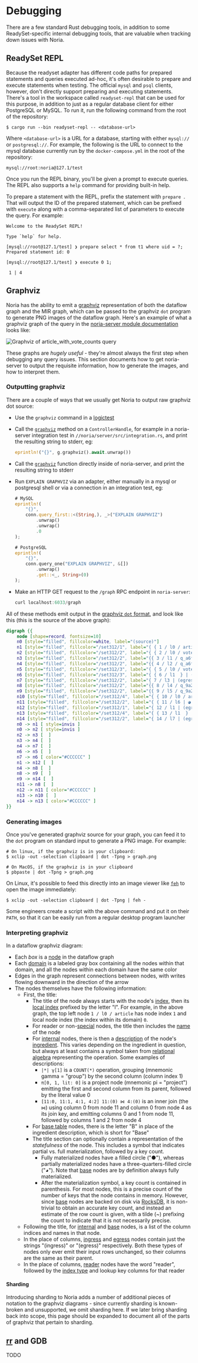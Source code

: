 # Debugging

There are a few standard Rust debugging tools, in addition to some
ReadySet-specific internal debugging tools, that are valuable when tracking down
issues with Noria.

## ReadySet REPL

Because the readyset adapter has different code paths for prepared statements
and queries executed ad-hoc, it's often desirable to prepare and execute
statements when testing. The official `mysql` and `psql` clients, however, don't
directly support preparing and executing statements. There's a tool in the
workspace called `readyset-repl` that can be used for this purpose, in addition
to just as a regular database client for either PostgreSQL or MySQL. To run it,
run the following command from the root of the repository:

```
$ cargo run --bin readyset-repl -- <database-url>
```

Where `<database-url>` is a URL for a database, starting with either `mysql://`
or `postgresql://`. For example, the following is the URL to connect to the
mysql database currently run by the `docker-compose.yml` in the root of the
repository:

```
mysql://root:noria@127.1/test
```

Once you run the REPL binary, you'll be given a prompt to execute queries. The
REPL also supports a `help` command for providing built-in help.

To prepare a statement with the REPL, prefix the statement with `prepare `. That
will output the ID of the prepared statement, which can be prefixed with
`execute` along with a comma-separated list of parameters to execute the query.
For example:

```
Welcome to the ReadySet REPL!

Type `help` for help.

[mysql://root@127.1/test] ❯ prepare select * from t1 where uid = ?;
Prepared statement id: 0

[mysql://root@127.1/test] ❯ execute 0 1;

 1 | 4
```

## Graphviz

Noria has the ability to emit a [graphviz][] representation of both the dataflow
graph and the MIR graph, which can be passed to the graphviz `dot` program to
generate PNG images of the dataflow graph. Here's an example of what a graphviz
graph of the query in the [noria-server module documentation][awvc] looks like:

![Graphviz of `article_with_vote_counts` query](./images/awvc-graphviz.png)

These graphs are *hugely useful* - they're almost always the first step when
debugging any query issues. This section documents how to get noria-server to
output the requisite information, how to generate the images, and how to
interpret them.

[graphviz]: https://graphviz.org/
[awvc]: /rustdoc/noria_server/index.html#im-a-visual-learner

### Outputting graphviz

There are a couple of ways that we usually get Noria to output raw graphviz dot
source:

- Use the `graphviz` command in a [logictest][]

- Call the [`graphviz`][] method on a `ControllerHandle`, for example in a
  noria-server integration test in `//noria/server/src/integration.rs`, and
  print the resulting string to stderr, eg:

  ```rust
  eprintln!("{}", g.graphviz().await.unwrap())
  ```

- Call the [`graphviz`][graphviz-function] function directly inside of
  noria-server, and print the resulting string to stderr

- Run `EXPLAIN GRAPHVIZ` via an adapter, either manually in a mysql or
  postgresql shell or via a connection in an integration test, eg:

  ```rust
  # MySQL
  eprintln!(
      "{}",
      conn.query_first::<(String,), _>("EXPLAIN GRAPHVIZ")
          .unwrap()
          .unwrap()
          .0
  );

  # PostgreSQL
  eprintln!(
      "{}",
      conn.query_one("EXPLAIN GRAPHVIZ", &[])
          .unwrap()
          .get::<_, String>(0)
  );
  ```

- Make an HTTP GET request to the `/graph` RPC endpoint in `noria-server`:

  ```rust
  curl localhost:6033/graph
  ```

All of these methods emit output in the [graphviz `dot` format][dot], and look
like this (this is the source of the above graph):

```dot
digraph {{
    node [shape=record, fontsize=10]
    n0 [style="filled", fillcolor=white, label="(source)"]
    n1 [style="filled", fillcolor="/set312/1", label="{ { 1 / l0 / article | B | ● } | 0: id, \n1: title | unsharded }"]
    n2 [style="filled", fillcolor="/set312/2", label="{ { 2 / l0 / vote | B | ● } | 0: user_id, \n1: article_id | unsharded }"]
    n3 [style="filled", fillcolor="/set312/2", label="{{ 3 / l1 / q_a6f0d135deb2f983_n0 | \|*\| γ[1] | ● } | 0: article_id, \n1: votes | unsharded}"]
    n4 [style="filled", fillcolor="/set312/2", label="{{ 4 / l2 / q_a6f0d135deb2f983_n1 | π[0, 1, lit: 0] | ● } | 0: article_id, \n1: votes, \n2: bogokey | unsharded}"]
    n5 [style="filled", fillcolor="/set312/3", label="{ { 5 / l0 / vote_count | ● } | (reader / ⚷: HashMap([2])) | unsharded }"]
    n6 [style="filled", fillcolor="/set312/3", label="{ { 6 / l1  } | (ingress) | unsharded }"]
    n7 [style="filled", fillcolor="/set312/2", label="{ 7 / l3 | (egress) | unsharded }"]
    n8 [style="filled", fillcolor="/set312/2", label="{{ 8 / l4 / q_9a2271d3e3cc2573_n0 | [11:0, 11:1, 4:1, 4:2] 11:(0) ⋈ 4:(0)  } | 0: id, \n1: title, \n2: votes, \n3: bogokey | unsharded}"]
    n9 [style="filled", fillcolor="/set312/2", label="{{ 9 / l5 / q_9a2271d3e3cc2573_n1 | π[0, 1, 2]  } | 0: id, \n1: title, \n2: votes | unsharded}"]
    n10 [style="filled", fillcolor="/set312/4", label="{ { 10 / l0 / article_with_vote_count | ◕ } | (reader / ⚷: HashMap([0])) | unsharded }"]
    n11 [style="filled", fillcolor="/set312/2", label="{ { 11 / l6 | ◕ } | (ingress) | unsharded }"]
    n12 [style="filled", fillcolor="/set312/1", label="{ 12 / l1 | (egress) | unsharded }"]
    n13 [style="filled", fillcolor="/set312/4", label="{ { 13 / l1  } | (ingress) | unsharded }"]
    n14 [style="filled", fillcolor="/set312/2", label="{ 14 / l7 | (egress) | unsharded }"]
    n0 -> n1 [ style=invis ]
    n0 -> n2 [ style=invis ]
    n2 -> n3 [  ]
    n3 -> n4 [  ]
    n4 -> n7 [  ]
    n6 -> n5 [  ]
    n7 -> n6 [ color="#CCCCCC" ]
    n1 -> n12 [  ]
    n4 -> n8 [  ]
    n8 -> n9 [  ]
    n9 -> n14 [  ]
    n11 -> n8 [  ]
    n12 -> n11 [ color="#CCCCCC" ]
    n13 -> n10 [  ]
    n14 -> n13 [ color="#CCCCCC" ]
}}
```

[logictest]: /dev-testing.html#logictests
[`graphviz`]: /rustdoc/noria/controller/struct.ControllerHandle.html#method.graphviz
[graphviz-function]: /rustdoc/noria_server/controller/state/fn.graphviz.html
[dot]: https://graphviz.org/doc/info/lang.html

### Generating images

Once you've generated graphviz source for your graph, you can feed it to the
`dot` program on standard input to generate a PNG image. For example:

```shell-session
# On linux, if the graphviz is in your clipboard:
$ xclip -out -selection clipboard | dot -Tpng > graph.png

# On MacOS, if the graphviz is in your clipboard
$ pbpaste | dot -Tpng > graph.png
```

On Linux, it's possible to feed this directly into an image viewer like
[`feh`][] to open the image immediately:

```shell-session
$ xclip -out -selection clipboard | dot -Tpng | feh -
```

Some engineers create a script with the above command and put it on their
`PATH`, so that it can be easily run from a regular desktop program launcher

[`feh`]: https://feh.finalrewind.org/

### Interpreting graphviz

In a dataflow graphviz diagram:

- Each *box* is a [node][] in the dataflow graph
- Each [domain][] is a labeled gray box containing all the nodes within that
  domain, and all the nodes within each domain have the same color
- Edges in the graph represent connections between nodes, with writes flowing
  downward in the direction of the arrow
- The nodes themselves have the following information:
  - First, the title:
    - The title of the node always starts with the node's [index][], then its
      [local index][] prefixed by the letter "l". For example, in the above
      graph, the top left node `1 / l0 / article` has node index `1` and local
      node index (the index within its domain) `0`.
    - For reader or non-[special][] nodes, the title then includes the [name][] of
      the node
    - For [internal][] nodes, there is then a [description][] of the node's
      [ingredient][]. This varies depending on the ingredient in question, but
      always at least contains a symbol taken from [relational algebra][]
      representing the operation. Some examples of descriptions:
      - `|*| γ[1]` is a `COUNT(*)` operation, grouping (mnemonic gamma = "group")
        by the second column (column index 1)
      - `π[0, 1, lit: 0]` is a project node (mnemonic pi = "project") emitting the
        first and second column from its parent, followed by the literal value 0
      - `[11:0, 11:1, 4:1, 4:2] 11:(0) ⋈ 4:(0)` is an inner join (the `⋈`) using
        column 0 from node 11 and column 0 from node 4 as its join key, and
        emitting columns 0 and 1 from node 11, followed by columns 1 and 2 from
        node 4
    - For [base table][base] nodes, there is the letter "B" in place of the
      ingredient description, which is short for "Base"
    - The title section can optionally contain a representation of the
      *statefulness* of the node. This includes a symbol that indicates
      partial vs. full materialization, followed by a key count.
      - Fully materialized nodes have a filled circle ("●"), whereas partially
        materialized nodes have a three-quarters-filled circle ("◕"). Note that
        [base][] nodes are by definition always fully materialized.
      - After the materialization symbol, a key count is contained in
        parenthesis. For most nodes, this is a precise count of the number of
        keys that the node contains in memory. However, since [base][] nodes are
        backed on disk via [RocksDB][rocksdb], it is non-trivial to obtain an accurate key
        count, and instead an estimate of the row count is given, with a tilde
        (~) prefixing the count to indicate that it is not necessarily precise.
  - Following the title, for [internal][] and [base][] nodes, is a list of the
    column indices and names in that node.
  - In the place of columns, [ingress][] and [egress][] nodes contain just the
    strings "(ingress)" or "(egress)" respectively. Both these types of nodes
    only ever emit their input rows unchanged, so their columns are the same as
    their parent.
  - In the place of columns, [reader][] nodes have the word "reader", followed
    by the [index type][] and lookup key columns for that reader

[node]: /rustdoc/noria_dataflow/node/struct.Node.html
[domain]: /rustdoc/noria_dataflow/struct.Domain.html
[index]: /rustdoc/noria_dataflow/prelude/struct.NodeIndex.html
[local index]: /rustdoc/noria_dataflow/prelude/struct.LocalNodeIndex.html
[special]: /rustdoc/noria_dataflow/node/special/index.html'
[name]: /rustdoc/noria_dataflow/node/struct.Node.html#structfield.name
[internal]: /rustdoc/noria_dataflow/node/enum.NodeType.html#variant.Internal
[description]: /rustdoc/noria_dataflow/processing/trait.Ingredient.html#tymethod.description
[ingredient]: /rustdoc/noria_dataflow/processing/trait.Ingredient.html
[relational algebra]: https://en.wikipedia.org/wiki/Relational_algebra
[base]: /rustdoc/noria_dataflow/node/special/base/struct.Base.html
[ingress]: /rustdoc/noria_dataflow/node/special/struct.Ingress.html
[egress]: /rustdoc/noria_dataflow/node/special/struct.Egress.html
[reader]: /rustdoc/noria_dataflow/node/special/reader/struct.Reader.html
[index type]: /rustdoc/noria_dataflow/prelude/enum.IndexType.html
[rocksdb]: /rustdoc/rocksdb/index.html

#### Sharding

Introducing sharding to Noria adds a number of additional pieces of notation to
the graphviz diagrams - since currently sharding is known-broken and
unsupported, we omit sharding here. If we later bring sharding back into scope,
this page should be expanded to document all of the parts of graphviz that
pertain to sharding.

## [rr][] and GDB

TODO

[rr]: https://rr-project.org/
